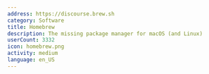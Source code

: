 ```yaml
---
address: https://discourse.brew.sh
category: Software
title: Homebrew
description: The missing package manager for macOS (and Linux)
userCount: 3332
icon: homebrew.png
activity: medium
language: en_US
---
```

